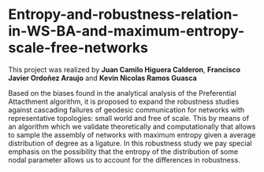 # Entropy-and-robustness-relation-in-WS-BA-and-maximum-entropy-scale-free-networks
This project was realized by **Juan Camilo Higuera Calderon**, **Francisco Javier Ordoñez Araujo** and **Kevin Nicolas Ramos Guasca**

Based on the biases found in the analytical analysis of the Preferential Attacthment algorithm, it is proposed to expand the robustness studies against cascading failures of geodesic communication for networks with representative topologies: small world and free of scale. This by means of an algorithm which we validate theoretically and computationally that allows to sample the assembly of networks with maximum entropy given a average distribution of degree as a ligature. In this robustness study we pay special emphasis on the possibility that the entropy of the distribution of some nodal parameter allows us to account for the differences in robustness.
